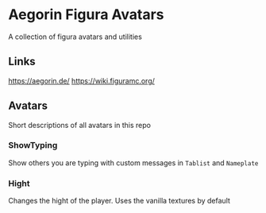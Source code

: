 # Aegorin Figura Avatars
A collection of figura avatars and utilities

## Links
https://aegorin.de/
https://wiki.figuramc.org/

## Avatars
Short descriptions of all avatars in this repo

### ShowTyping
Show others you are typing with custom messages in `Tablist` and `Nameplate`

### Hight
Changes the hight of the player. Uses the vanilla textures by default